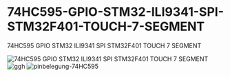 # 74HC595-GPIO-STM32-ILI9341-SPI-STM32F401-TOUCH-7-SEGMENT
74HC595 GPIO STM32 ILI9341 SPI STM32F401 TOUCH 7 SEGMENT

![74HC595 GPIO STM32 ILI9341 SPI STM32F401 TOUCH 7 SEGMENT](https://github.com/offpic/74HC595-GPIO-STM32-ILI9341-SPI-STM32F401-TOUCH-7-SEGMENT/assets/31142397/3301de21-a8da-438b-a9c3-ed603fe0d647)
![ggh](https://github.com/offpic/74HC595-GPIO-STM32-ILI9341-SPI-STM32F401-TOUCH-7-SEGMENT/assets/31142397/64dedff6-bd90-49cb-9f1c-79345cda348f)
![pinbelegung-74HC595](https://github.com/offpic/74HC595-GPIO-STM32-ILI9341-SPI-STM32F401-TOUCH-7-SEGMENT/assets/31142397/bdae2ca4-fa4e-4b52-9c72-fd2afb9dc999)
